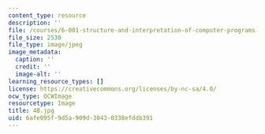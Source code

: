 ```yaml
---
content_type: resource
description: ''
file: /courses/6-001-structure-and-interpretation-of-computer-programs-spring-2005/6afe095f9d5a909d30430338efddb391_4B.jpg
file_size: 2530
file_type: image/jpeg
image_metadata:
  caption: ''
  credit: ''
  image-alt: ''
learning_resource_types: []
license: https://creativecommons.org/licenses/by-nc-sa/4.0/
ocw_type: OCWImage
resourcetype: Image
title: 4B.jpg
uid: 6afe095f-9d5a-909d-3043-0338efddb391
---
```

